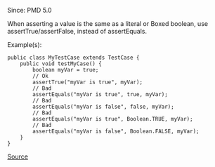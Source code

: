 Since: PMD 5.0

When asserting a value is the same as a literal or Boxed boolean, use assertTrue/assertFalse, instead of assertEquals.

Example(s):
```
public class MyTestCase extends TestCase {
	public void testMyCase() {
		boolean myVar = true;
		// Ok
		assertTrue("myVar is true", myVar);
		// Bad
		assertEquals("myVar is true", true, myVar);
		// Bad
		assertEquals("myVar is false", false, myVar);
		// Bad
		assertEquals("myVar is true", Boolean.TRUE, myVar);
		// Bad
		assertEquals("myVar is false", Boolean.FALSE, myVar);
	}
}
```

[Source](https://pmd.github.io/pmd-5.6.1/pmd-java/rules/java/junit.html#UseAssertTrueInsteadOfAssertEquals)
